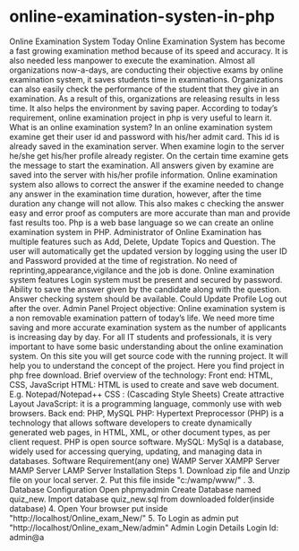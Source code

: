 # online-examination-systen-in-php
Online Examination System Today Online Examination System has become a fast growing examination method because of its speed and accuracy. It is also needed less manpower to execute the examination. Almost all organizations now-a-days, are conducting their objective exams by online examination system, it saves students time in examinations. Organizations can also easily check the performance of the student that they give in an examination. As a result of this, organizations are releasing results in less time. It also helps the environment by saving paper. According to today’s requirement, online examination project in php is very useful to learn it.  What is an online examination system? In an online examination system examine get their user id and password with his/her admit card. This id is already saved in the examination server. When examine login to the server he/she get his/her profile already register. On the certain time examine gets the message to start the examination. All answers given by examine are saved into the server with his/her profile information. Online examination system also allows to correct the answer if the examine needed to change any answer in the examination time duration, however, after the time duration any change will not allow. This also makes c checking the answer easy and error proof as computers are more accurate than man and provide fast results too. Php is a web base language so we can create an online examination system in PHP.  Administrator of Online Examination has multiple features such as Add, Delete, Update Topics and Question.  The user will automatically get the updated version by logging using the user ID and Password provided at the time of registration. No need of reprinting,appearance,vigilance and the job is done.  Online examination system features Login system must be present and secured by password. Ability to save the answer given by the candidate along with the question. Answer checking system should be available. Could Update Profile Log out after the over. Admin Panel Project objective: Online examination system is a non removable examination pattern of today’s life. We need more time saving and more accurate examination system as the number of applicants is increasing day by day. For all IT students and professionals, it is very important to have some basic understanding about the online examination system. On this site you will get source code with the running project. It will help you to understand the concept of the project. Here you find project in php free download.  Brief overview of the technology:      Front end: HTML, CSS, JavaScript  HTML: HTML is used to create and save web document. E.g. Notepad/Notepad++ CSS : (Cascading Style Sheets) Create attractive Layout JavaScript: it is a programming language, commonly use with web browsers. Back end: PHP, MySQL  PHP: Hypertext Preprocessor (PHP) is a technology that allows software developers to create dynamically generated web pages, in HTML, XML, or other document types, as per client request. PHP is open source software. MySQL: MySql is a database, widely used for accessing querying, updating, and managing data in databases. Software Requirement(any one) WAMP Server XAMPP Server MAMP Server LAMP Server Installation Steps 1. Download zip file and Unzip file on your local server. 2. Put this file inside "c:/wamp/www/" . 3. Database Configuration Open phpmyadmin Create Database named quiz_new. Import database quiz_new.sql from downloaded folder(inside database) 4. Open Your browser put inside "http://localhost/Online_exam_New/" 5. To Login as admin put "http://localhost/Online_exam_New/admin" Admin Login Details Login Id: admin@a
